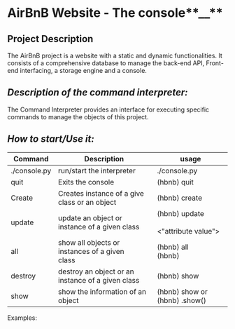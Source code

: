 # AirBnB Website - The console**__**
## **Project Description**
The AirBnB project is a website with a static and dynamic functionalities. It consists of a comprehensive database to 
manage the back-end API, Front-end interfacing, a storage engine and a console.


## _**Description of the command interpreter:**_
The Command Interpreter provides an interface for executing specific commands to manage the objects 
of this project. 

## **_How to start/Use it:_**

 | Command      | Description | usage                                                                    |
|--------------|--|--------------------------------------------------------------------------|
| ./console.py | run/start the interpreter | ./console.py                                                             |
| quit         | Exits the console | (hbnb) quit                                                              |
| Create       | Creates instance of a give class or an object | (hbnb) create <class>                                                    |
| update       |update an object or instance of a given class | (hbnb) update <class> <id><br/> <attribute name><br/><"attribute value"> |
| all          | show all objects or instances of a given<br/>class | (hbnb) all <br/>(hbnb) <class>                                           |
| destroy      | destroy an object or an instance of a given class | (hbnb) show <class> <id>                                                 |
 | show         | show the information of an object | (hbnb) show <class> <id> or (hbnb) <class>.show(<id>)                    |

Examples:

